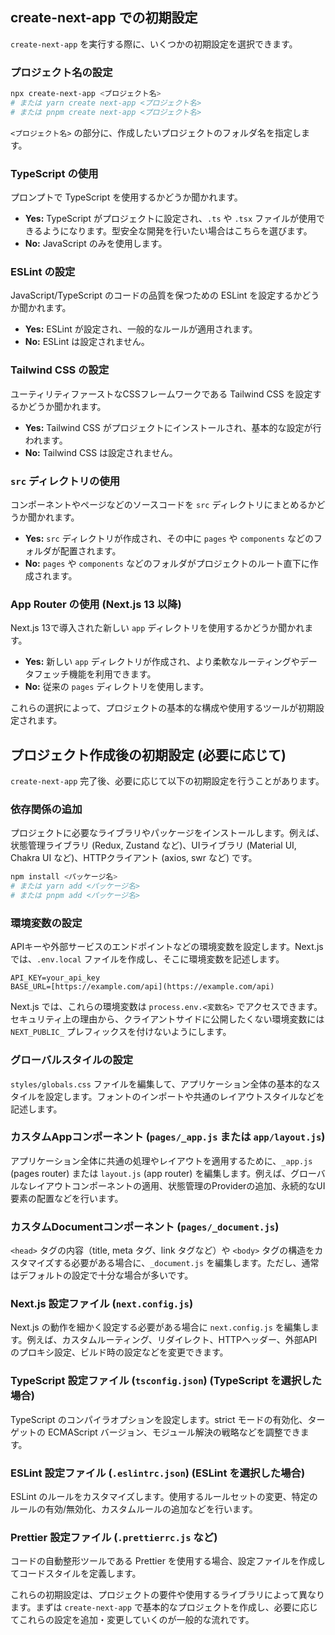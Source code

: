 ## create-next-app での初期設定

`create-next-app` を実行する際に、いくつかの初期設定を選択できます。

### プロジェクト名の設定

```bash
npx create-next-app <プロジェクト名>
# または yarn create next-app <プロジェクト名>
# または pnpm create next-app <プロジェクト名>
```
`<プロジェクト名>` の部分に、作成したいプロジェクトのフォルダ名を指定します。

### TypeScript の使用
プロンプトで TypeScript を使用するかどうか聞かれます。
* **Yes:** TypeScript がプロジェクトに設定され、`.ts` や `.tsx` ファイルが使用できるようになります。型安全な開発を行いたい場合はこちらを選びます。
* **No:** JavaScript のみを使用します。

### ESLint の設定
JavaScript/TypeScript のコードの品質を保つための ESLint を設定するかどうか聞かれます。
* **Yes:** ESLint が設定され、一般的なルールが適用されます。
* **No:** ESLint は設定されません。

### Tailwind CSS の設定
ユーティリティファーストなCSSフレームワークである Tailwind CSS を設定するかどうか聞かれます。
* **Yes:** Tailwind CSS がプロジェクトにインストールされ、基本的な設定が行われます。
* **No:** Tailwind CSS は設定されません。

### `src` ディレクトリの使用
コンポーネントやページなどのソースコードを `src` ディレクトリにまとめるかどうか聞かれます。
* **Yes:** `src` ディレクトリが作成され、その中に `pages` や `components` などのフォルダが配置されます。
* **No:** `pages` や `components` などのフォルダがプロジェクトのルート直下に作成されます。

### App Router の使用 (Next.js 13 以降)
Next.js 13で導入された新しい `app` ディレクトリを使用するかどうか聞かれます。
* **Yes:** 新しい `app` ディレクトリが作成され、より柔軟なルーティングやデータフェッチ機能を利用できます。
* **No:** 従来の `pages` ディレクトリを使用します。

これらの選択によって、プロジェクトの基本的な構成や使用するツールが初期設定されます。

## プロジェクト作成後の初期設定 (必要に応じて)

`create-next-app` 完了後、必要に応じて以下の初期設定を行うことがあります。

### 依存関係の追加
プロジェクトに必要なライブラリやパッケージをインストールします。例えば、状態管理ライブラリ (Redux, Zustand など)、UIライブラリ (Material UI, Chakra UI など)、HTTPクライアント (axios, swr など) です。
```bash
npm install <パッケージ名>
# または yarn add <パッケージ名>
# または pnpm add <パッケージ名>
```

### 環境変数の設定
APIキーや外部サービスのエンドポイントなどの環境変数を設定します。Next.js では、`.env.local` ファイルを作成し、そこに環境変数を記述します。
```
API_KEY=your_api_key
BASE_URL=[https://example.com/api](https://example.com/api)
```
Next.js では、これらの環境変数は `process.env.<変数名>` でアクセスできます。セキュリティ上の理由から、クライアントサイドに公開したくない環境変数には `NEXT_PUBLIC_` プレフィックスを付けないようにします。

### グローバルスタイルの設定
`styles/globals.css` ファイルを編集して、アプリケーション全体の基本的なスタイルを設定します。フォントのインポートや共通のレイアウトスタイルなどを記述します。

### カスタムAppコンポーネント (`pages/_app.js` または `app/layout.js`)
アプリケーション全体に共通の処理やレイアウトを適用するために、`_app.js` (pages router) または `layout.js` (app router) を編集します。例えば、グローバルなレイアウトコンポーネントの適用、状態管理のProviderの追加、永続的なUI要素の配置などを行います。

### カスタムDocumentコンポーネント (`pages/_document.js`)
`<head>` タグの内容（title, meta タグ、link タグなど）や `<body>` タグの構造をカスタマイズする必要がある場合に、`_document.js` を編集します。ただし、通常はデフォルトの設定で十分な場合が多いです。

### Next.js 設定ファイル (`next.config.js`)
Next.js の動作を細かく設定する必要がある場合に `next.config.js` を編集します。例えば、カスタムルーティング、リダイレクト、HTTPヘッダー、外部APIのプロキシ設定、ビルド時の設定などを変更できます。

### TypeScript 設定ファイル (`tsconfig.json`) (TypeScript を選択した場合)
TypeScript のコンパイラオプションを設定します。strict モードの有効化、ターゲットの ECMAScript バージョン、モジュール解決の戦略などを調整できます。

### ESLint 設定ファイル (`.eslintrc.json`) (ESLint を選択した場合)
ESLint のルールをカスタマイズします。使用するルールセットの変更、特定のルールの有効/無効化、カスタムルールの追加などを行います。

### Prettier 設定ファイル (`.prettierrc.js` など)
コードの自動整形ツールである Prettier を使用する場合、設定ファイルを作成してコードスタイルを定義します。

これらの初期設定は、プロジェクトの要件や使用するライブラリによって異なります。まずは `create-next-app` で基本的なプロジェクトを作成し、必要に応じてこれらの設定を追加・変更していくのが一般的な流れです。
```
